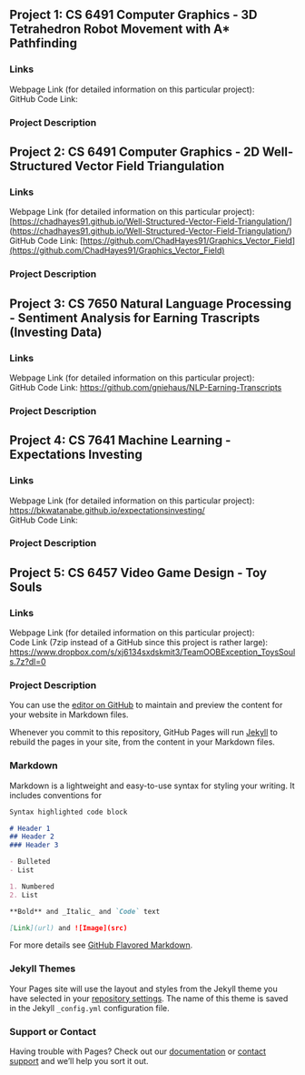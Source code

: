 ## Project 1: CS 6491 Computer Graphics - 3D Tetrahedron Robot Movement with A* Pathfinding

### Links
Webpage Link (for detailed information on this particular project):    <br>
GitHub Code Link:

### Project Description

## Project 2: CS 6491 Computer Graphics - 2D Well-Structured Vector Field Triangulation

### Links
Webpage Link (for detailed information on this particular project): [https://chadhayes91.github.io/Well-Structured-Vector-Field-Triangulation/] (https://chadhayes91.github.io/Well-Structured-Vector-Field-Triangulation/) <br>
GitHub Code Link: [https://github.com/ChadHayes91/Graphics_Vector_Field](https://github.com/ChadHayes91/Graphics_Vector_Field)

### Project Description

## Project 3: CS 7650 Natural Language Processing - Sentiment Analysis for Earning Trascripts (Investing Data)

### Links
Webpage Link (for detailed information on this particular project):    <br>
GitHub Code Link: https://github.com/gniehaus/NLP-Earning-Transcripts

### Project Description

## Project 4: CS 7641 Machine Learning - Expectations Investing

### Links
Webpage Link (for detailed information on this particular project): https://bkwatanabe.github.io/expectationsinvesting/  <br>
GitHub Code Link: 

### Project Description

## Project 5: CS 6457 Video Game Design - Toy Souls

### Links
Webpage Link (for detailed information on this particular project):    <br>
Code Link (7zip instead of a GitHub since this project is rather large): https://www.dropbox.com/s/xj6134sxdskmit3/TeamOOBException_ToysSouls.7z?dl=0

### Project Description

You can use the [editor on GitHub](https://github.com/ChadHayes91/Masters_Portfolio/edit/master/README.md) to maintain and preview the content for your website in Markdown files.

Whenever you commit to this repository, GitHub Pages will run [Jekyll](https://jekyllrb.com/) to rebuild the pages in your site, from the content in your Markdown files.

### Markdown

Markdown is a lightweight and easy-to-use syntax for styling your writing. It includes conventions for

```markdown
Syntax highlighted code block

# Header 1
## Header 2
### Header 3

- Bulleted
- List

1. Numbered
2. List

**Bold** and _Italic_ and `Code` text

[Link](url) and ![Image](src)
```

For more details see [GitHub Flavored Markdown](https://guides.github.com/features/mastering-markdown/).

### Jekyll Themes

Your Pages site will use the layout and styles from the Jekyll theme you have selected in your [repository settings](https://github.com/ChadHayes91/Masters_Portfolio/settings). The name of this theme is saved in the Jekyll `_config.yml` configuration file.

### Support or Contact

Having trouble with Pages? Check out our [documentation](https://docs.github.com/categories/github-pages-basics/) or [contact support](https://github.com/contact) and we’ll help you sort it out.
